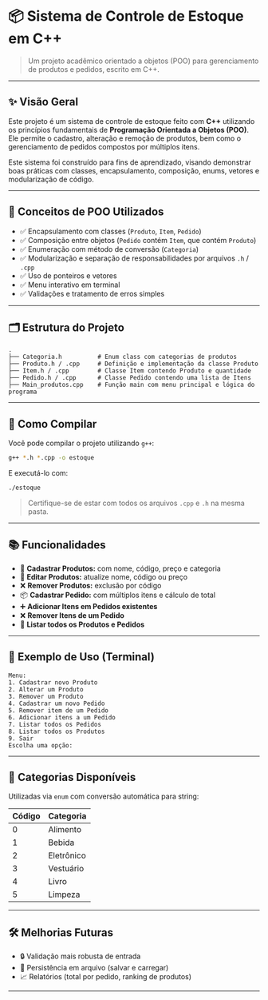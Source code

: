 # 📦 Sistema de Controle de Estoque em C++

> Um projeto acadêmico orientado a objetos (POO) para gerenciamento de produtos e pedidos, escrito em C++.

---

## ✨ Visão Geral

Este projeto é um sistema de controle de estoque feito com **C++** utilizando os princípios fundamentais de **Programação Orientada a Objetos (POO)**. Ele permite o cadastro, alteração e remoção de produtos, bem como o gerenciamento de pedidos compostos por múltiplos itens.

Este sistema foi construído para fins de aprendizado, visando demonstrar boas práticas com classes, encapsulamento, composição, enums, vetores e modularização de código.

---

## 🧠 Conceitos de POO Utilizados

- ✅ Encapsulamento com classes (`Produto`, `Item`, `Pedido`)
- ✅ Composição entre objetos (`Pedido` contém `Item`, que contém `Produto`)
- ✅ Enumeração com método de conversão (`Categoria`)
- ✅ Modularização e separação de responsabilidades por arquivos `.h` / `.cpp`
- ✅ Uso de ponteiros e vetores
- ✅ Menu interativo em terminal
- ✅ Validações e tratamento de erros simples

---

## 🗂️ Estrutura do Projeto

```text
.
├── Categoria.h          # Enum class com categorias de produtos
├── Produto.h / .cpp     # Definição e implementação da classe Produto
├── Item.h / .cpp        # Classe Item contendo Produto e quantidade
├── Pedido.h / .cpp      # Classe Pedido contendo uma lista de Itens
├── Main_produtos.cpp    # Função main com menu principal e lógica do programa
```

---

## 🔧 Como Compilar

Você pode compilar o projeto utilizando `g++`:

```bash
g++ *.h *.cpp -o estoque
```

E executá-lo com:

```bash
./estoque
```

> Certifique-se de estar com todos os arquivos `.cpp` e `.h` na mesma pasta.

---

## 📚 Funcionalidades

- 📌 **Cadastrar Produtos:** com nome, código, preço e categoria
- 📝 **Editar Produtos:** atualize nome, código ou preço
- ❌ **Remover Produtos:** exclusão por código
- 📦 **Cadastrar Pedido:** com múltiplos itens e cálculo de total
- ➕ **Adicionar Itens em Pedidos existentes**
- ❌ **Remover Itens de um Pedido**
- 📃 **Listar todos os Produtos e Pedidos**

---

## 🔎 Exemplo de Uso (Terminal)

```text
Menu:
1. Cadastrar novo Produto
2. Alterar um Produto
3. Remover um Produto
4. Cadastrar um novo Pedido
5. Remover item de um Pedido
6. Adicionar itens a um Pedido
7. Listar todos os Pedidos
8. Listar todos os Produtos
9. Sair
Escolha uma opção:
```

---

## 📁 Categorias Disponíveis

Utilizadas via `enum` com conversão automática para string:

| Código | Categoria     |
|--------|---------------|
| 0      | Alimento      |
| 1      | Bebida        |
| 2      | Eletrônico    |
| 3      | Vestuário     |
| 4      | Livro         |
| 5      | Limpeza       |

---

## 🛠️ Melhorias Futuras

- 🔒 Validação mais robusta de entrada
- 💾 Persistência em arquivo (salvar e carregar)
- 📈 Relatórios (total por pedido, ranking de produtos)

---

